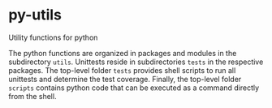 # py-utils
Utility functions for python

The python functions are organized in packages and modules in the subdirectory
`utils`. Unittests reside in subdirectories `tests` in the respective packages.
The top-level folder `tests` provides shell scripts to run all unittests and
determine the test coverage. Finally, the top-level folder `scripts` contains
python code that can be executed as a command directly from the shell. 